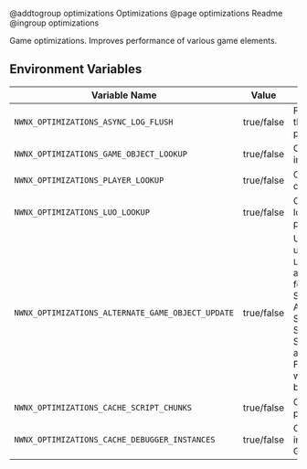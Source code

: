 @addtogroup optimizations Optimizations
@page optimizations Readme
@ingroup optimizations

Game optimizations. Improves performance of various game elements.

## Environment Variables

| Variable Name | Value | Notes |
| -------------   | :----: | ------------------------------------ |
| `NWNX_OPTIMIZATIONS_ASYNC_LOG_FLUSH` | true/false | Flushes the game log on an async thread, potentially improving performance |
| `NWNX_OPTIMIZATIONS_GAME_OBJECT_LOOKUP` | true/false | Optimizes object lookup code, improving performance |
| `NWNX_OPTIMIZATIONS_PLAYER_LOOKUP` | true/false | Optimizes Player client lookup from object IDs, improving performance |
| `NWNX_OPTIMIZATIONS_LUO_LOOKUP` | true/false | Optimizes LastUpdateObject lookup code, improving performance |
| `NWNX_OPTIMIZATIONS_ALTERNATE_GAME_OBJECT_UPDATE` | true/false | Uses an experimental alternative update mechanism. Requires `LUO_LOOKUP`. **WARNING**: Will break all of NWNX_Appearance and the following NWNX_Player functions: SetObjectVisualTransformOverride, ApplyLoopingVisualEffectToObject, SetPlaceableNameOverride, SetCreatureNameOverride, SetObjectMouseCursorOverride and SetObjectHiliteColorOverride. Forcing objects to be always visible with NWNX_Visibility will also break. |
| `NWNX_OPTIMIZATIONS_CACHE_SCRIPT_CHUNKS` | true/false | Caches all script chunks, improving performance |
| `NWNX_OPTIMIZATIONS_CACHE_DEBUGGER_INSTANCES` | true/false | Caches all nwscript debugger instances, improving GetScriptBacktrace() performance |
